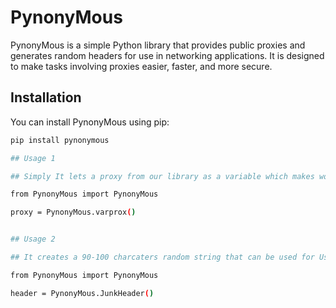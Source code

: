 # PynonyMous

PynonyMous is a simple Python library that provides public proxies and generates random headers for use in networking applications. It is designed to make tasks involving proxies easier, faster, and more secure.

## Installation

You can install PynonyMous using pip:

```bash
pip install pynonymous

## Usage 1

## Simply It lets a proxy from our library as a variable which makes work easier and secure.

from PynonyMous import PynonyMous

proxy = PynonyMous.varprox()


## Usage 2 

## It creates a 90-100 charcaters random string that can be used for User-Agent logging.

from PynonyMous import PynonyMous

header = PynonyMous.JunkHeader()
